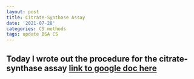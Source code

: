 ```yaml
---
layout: post
title: Citrate-Synthase Assay
date: '2021-07-28'
categories: CS methods
tags: update BSA CS
---
```


## Today I wrote out the procedure for the citrate-synthase assay [link to google doc here](https://docs.google.com/document/d/1LmHb45DT9MgVLsjqBCY_-jZiT_ydRoJaVe-p4zk3zAM/edit)
